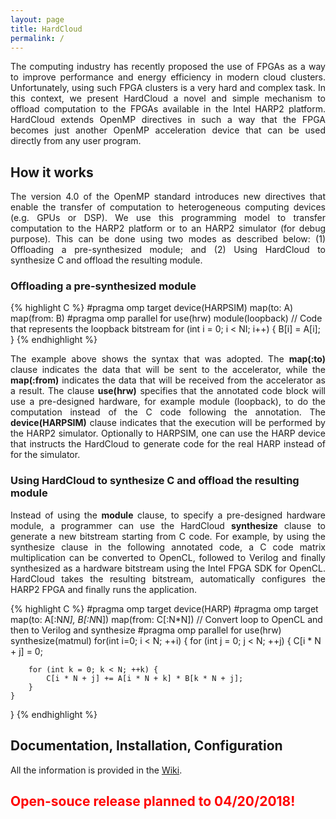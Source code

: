 ```yaml
---
layout: page
title: HardCloud
permalink: /
---
```


<p align="justify">
The computing industry has recently proposed the use of  FPGAs as a way to improve performance and energy efficiency in modern cloud clusters. Unfortunately, using such FPGA clusters  is a very hard and complex task. In this context, we present HardCloud a novel and simple mechanism to offload computation to  the FPGAs available in the  Intel HARP2 platform. HardCloud extends OpenMP directives in such a way that the FPGA becomes just another OpenMP acceleration device that can be used directly from any user program.
</p>

## How it works

<p align="justify">
The version 4.0 of the  OpenMP standard introduces new directives that
enable the transfer of  computation to heterogeneous computing devices
(e.g.  GPUs  or  DSP).  We  use this  programming  model  to  transfer
computation to the HARP2 platform or to an HARP2 simulator (for debug purpose).
This can be done using two modes as described below: (1) Offloading a pre-synthesized
module; and (2) Using HardCloud to synthesize C and offload the resulting module.
</p>

### Offloading a pre-synthesized module

{% highlight C %}
#pragma omp target device(HARPSIM) map(to: A) map(from: B)
#pragma omp parallel for use(hrw) module(loopback)
// Code that represents the loopback bitstream
for (int i = 0; i < NI; i++) {
    B[i] = A[i];
}
{% endhighlight %}

<p align="justify">
The example above shows the syntax that was adopted. The <b>map(:to)</b> clause indicates
the data that will be sent to the accelerator, while the <b>map(:from)</b> indicates the data that will be received from the accelerator as a result. The clause <b>use(hrw)</b> specifies that the annotated code block will use a pre-designed hardware, for example module (loopback), to do the computation instead of the C code following the annotation. The <b>device(HARPSIM)</b> clause indicates that the execution will be performed by the HARP2 simulator.
Optionally to HARPSIM, one can use the HARP device that instructs the
HardCloud to generate code for the real HARP instead of for the simulator.
</p>

### Using HardCloud to synthesize C and offload the resulting module

<p align="justify">
Instead of using the <b>module</b> clause, to specify a pre-designed hardware module, a programmer can  use the HardCloud <b>synthesize</b> clause to generate a new bitstream starting from C code. For example, by using the synthesize clause in the following annotated code,  a C code  matrix multiplication  can be converted to OpenCL, followed to Verilog and finally synthesized as a hardware bitstream using the  Intel FPGA SDK for OpenCL. HardCloud takes the resulting bitstream, automatically  configures the HARP2 FPGA and finally runs the application.
</p>

{% highlight C %}
#pragma omp target device(HARP)
#pragma omp target map(to: A[:N*N], B[:N*N]) map(from: C[:N*N])
// Convert loop to OpenCL and then to  Verilog and synthesize
#pragma omp parallel for use(hrw) synthesize(matmul)
for(int i=0; i < N; ++i) {
    for (int j = 0; j < N; ++j) {
        C[i * N + j] = 0;
        
        for (int k = 0; k < N; ++k) {
            C[i * N + j] += A[i * N + k] * B[k * N + j];
        }
    }
}
{% endhighlight %}

## Documentation, Installation, Configuration

<p align="justify">
All the information is provided in the <a href="https://github.com/omphardcloud/hardcloud/wiki">Wiki</a>.
</p>

<h2><font color="red">Open-souce release planned to 04/20/2018!</font></h2>
